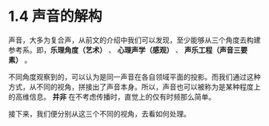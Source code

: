
# 1.4 声音的解构

声音，大多为复合声，从前文的介绍中我们可以发现，至少能够从三个角度去构建参考系。即，**乐理角度（艺术）** 、 **心理声学（感观）** 、 **声乐工程（声音三要素）** 。

不同角度观察到的，可以认为是同一声音在各自领域平面的投影。而我们通过这种方式，从不同的视角，拼接出了声音本身。所以，声音也可以被称为是某种程度上的高维信息。 **并非** 在不考虑传播时，直觉上的仅有时频那么简单。

接下来，我们便分别从这三个不同的视角，去看如何处理。


[ref]: References_1.md
